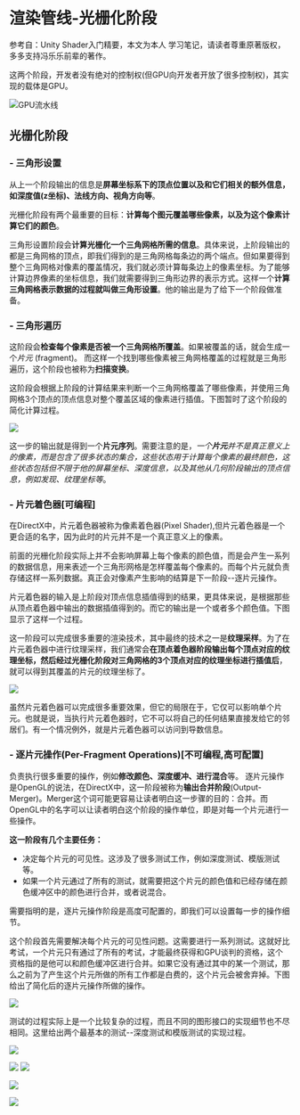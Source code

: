
# **渲染管线-光栅化阶段**

参考自：Unity Shader入门精要，本文为本人 学习笔记，请读者尊重原著版权，多多支持冯乐乐前辈的著作。

这两个阶段，开发者没有绝对的控制权(但GPU向开发者开放了很多控制权)，其实现的载体是GPU。

![GPU流水线](https://i.imgur.com/KzyFDns.png)

## 光栅化阶段

### - 三角形设置

从上一个阶段输出的信息是**屏幕坐标系下的顶点位置以及和它们相关的额外信息，如深度值(z坐标)、法线方向、视角方向等**。

光栅化阶段有两个最重要的目标：**计算每个图元覆盖哪些像素，以及为这个像素计算它们的颜色**。

三角形设置阶段会**计算光栅化一个三角网格所需的信息**。具体来说，上阶段输出的都是三角网格的顶点，即我们得到的是三角网格每条边的两个端点。但如果要得到整个三角网格对像素的覆盖情况，我们就必须计算每条边上的像素坐标。为了能够计算边界像素的坐标信息，我们就需要得到三角形边界的表示方式。这样一个**计算三角网格表示数据的过程就叫做三角形设置**。他的输出是为了给下一个阶段做准备。

### - 三角形遍历

这阶段会**检查每个像素是否被一个三角网格所覆盖**。如果被覆盖的话，就会生成一个*片元*
(fragment)。
而这样一个找到哪些像素被三角网格覆盖的过程就是三角形遍历，这个阶段也被称为**扫描变换**。

这阶段会根据上阶段的计算结果来判断一个三角网格覆盖了哪些像素，并使用三角网格3个顶点的顶点信息对整个覆盖区域的像素进行插值。下图暂时了这个阶段的简化计算过程。

![](https://i.imgur.com/WdldzNA.png)

这一步的输出就是得到一个**片元序列**。需要注意的是，*一个**片元**并不是真正意义上的像素，而是包含了很多状态的集合，这些状态用于计算每个像素的最终颜色，这些状态包括但不限于他的屏幕坐标、深度信息，以及其他从几何阶段输出的顶点信息，例如发现、纹理坐标等*。

### - 片元着色器[可编程]

在DirectX中，片元着色器被称为像素着色器(Pixel Shader),但片元着色器是一个更合适的名字，因为此时的片元并不是一个真正意义上的像素。

前面的光栅化阶段实际上并不会影响屏幕上每个像素的颜色值，而是会产生一系列的数据信息，用来表述一个三角形网格是怎样覆盖每个像素的。而每个片元就负责存储这样一系列数据。真正会对像素产生影响的结算是下一阶段--逐片元操作。

片元着色器的输入是上阶段对顶点信息插值得到的结果，更具体来说，是根据那些从顶点着色器中输出的数据插值得到的。而它的输出是一个或者多个颜色值。下图显示了这样一个过程。

这一阶段可以完成很多重要的渲染技术，其中最终的技术之一是**纹理采样**。为了在片元着色器中进行纹理采样，我们通常会**在顶点着色器阶段输出每个顶点对应的纹理坐标，然后经过光栅化阶段对三角网格的3个顶点对应的纹理坐标进行插值后**，就可以得到其覆盖的片元的纹理坐标了。

![](https://i.imgur.com/Zk9RsUi.png)

虽然片元着色器可以完成很多重要效果，但它的局限在于，它仅可以影响单个片元。也就是说，当执行片元着色器时，它不可以将自己的任何结果直接发给它的邻居们。有一个情况例外，就是片元着色器可以访问到导数信息。

### - 逐片元操作(Per-Fragment Operations)[不可编程,高可配置]
	
负责执行很多重要的操作，例如**修改颜色、深度缓冲、进行混合**等。
逐片元操作是OpenGL的说法，在DirectX中，这一阶段被称为**输出合并阶段**(Output-Merger)。Merger这个词可能更容易让读者明白这一步骤的目的：合并。而OpenGL中的名字可以让读者明白这个阶段的操作单位，即是对每一个片元进行一些操作。

**这一阶段有几个主要任务：**

- 决定每个片元的可见性。这涉及了很多测试工作，例如深度测试、模版测试等。
- 如果一个片元通过了所有的测试，就需要把这个片元的颜色值和已经存储在颜色缓冲区中的颜色进行合并，或者说混合。

需要指明的是，逐片元操作阶段是高度可配置的，即我们可以设置每一步的操作细节。

这个阶段首先需要解决每个片元的可见性问题。这需要进行一系列测试。这就好比考试，一个片元只有通过了所有的考试，才能最终获得和GPU谈判的资格，这个资格指的是他可以和颜色缓冲区进行合并。如果它没有通过其中的某一个测试，那么之前为了产生这个片元所做的所有工作都是白费的，这个片元会被舍弃掉。下图给出了简化后的逐片元操作所做的操作。

![](https://i.imgur.com/38g7obx.png)

测试的过程实际上是一个比较复杂的过程，而且不同的图形接口的实现细节也不尽相同。这里给出两个最基本的测试--深度测试和模版测试的实现过程。

![](https://i.imgur.com/npIinBL.png)

![](https://i.imgur.com/dPmMAdf.png)
![](https://i.imgur.com/Ht2RJJH.png)

![](https://i.imgur.com/bdSjVWM.png)

![](https://i.imgur.com/Egb3P0X.png)